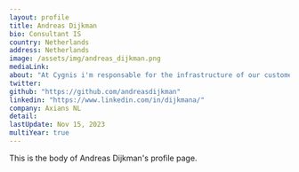 ```yaml
---
layout: profile
title: Andreas Dijkman
bio: Consultant IS
country: Netherlands
address: Netherlands
image: /assets/img/andreas_dijkman.png
mediaLink: 
about: "At Cygnis i'm responsable for the infrastructure of our customers. We manage not only databases (Oracle, MySQL, PostgreSQL) but also the operating system (Windows, RedHat, OEL, CentOS), the middleware and the hardware that it is running on. We use Nagios to monitor the entire environment."
twitter: 
github: "https://github.com/andreasdijkman" 
linkedin: "https://www.linkedin.com/in/dijkmana/"
company: Axians NL 
detail: 
lastUpdate: Nov 15, 2023
multiYear: true
---
```


This is the body of Andreas Dijkman's profile page.
